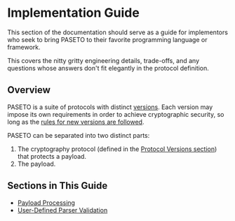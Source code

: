 # Implementation Guide

This section of the documentation should serve as a guide for implementors
who seek to bring PASETO to their favorite programming language or framework.

This covers the nitty gritty engineering details, trade-offs, and any questions
whose answers don't fit elegantly in the protocol definition.

## Overview

PASETO is a suite of protocols with distinct [versions](../01-Protocol-Versions).
Each version may impose its own requirements in order to achieve cryptographic
security, so long as the [rules for new versions are followed](../01-Protocol-Versions#rules-for-current-and-future-protocol-versions).

PASETO can be separated into two distinct parts:

1. The cryptography protocol (defined in the [Protocol Versions section](../01-Protocol-Versions))
   that protects a payload.
2. The payload.

## Sections in This Guide

* [Payload Processing](01-Payload-Processing.md)
* [User-Defined Parser Validation](02-Validators.md)
